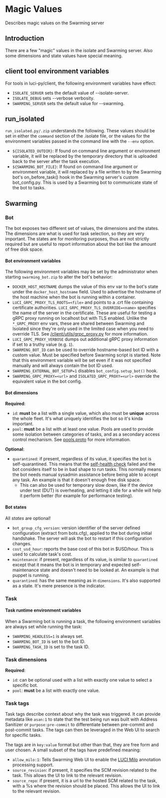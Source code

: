 # Magic Values

Describes magic values on the Swarming server

## Introduction

There are a few "magic" values in the isolate and Swarming server. Also some
dimensions and state values have special meaning.


## client tool environment variables

For tools in luci-py/client, the following environment variables have effect:

*   `ISOLATE_SERVER` sets the default value of --isolate-server.
*   `ISOLATE_DEBUG` sets --verbose verbosity.
*   `SWARMING_SERVER` sets the default value for --swarming.


## run_isolated

`run_isolated.py/.zip` understands the following. These values should be set in
either the `command` section of the .isolate file, or the values for the
environment variables passed in the command line with the `--env` option.

*   `${ISOLATED_OUTDIR}`: If found on command line argument or environment
    variable, it will be replaced by the temporary directory that is uploaded
    back to the server after the task execution.
*   `${SWARMING_BOT_FILE}`: If found on command line argument or environment
    variable, it will replaced by a file written to by the Swarming bot's
    on_before_task() hook in the Swarming server's custom bot_config.py. This is
    used by a Swarming bot to communicate state of the bot to tasks.


## Swarming

### Bot

The bot exposes two different set of values, the dimensions and the states. The
dimensions are what is used for task selection, so they are very important. The
states are for monitoring purposes, thus are not strictly required but are
useful to report information about the bot like the amount of free disk space.


#### Bot environment variables

The following environment variables may be set by the administrator when
starting `swarming_bot.zip` to alter the bot's behavior:

*   `DOCKER_HOST_HOSTNAME` dumps the value of this env var to the bot's state
    under the `docker_host_hostname` field. Used to advertise the hostname of
    the host machine when the bot is running within a container.
*   `LUCI_GRPC_PROXY_TLS_ROOTS=<file>` and points to a .crt file containing
    certificate authorities. `LUCI_GRPC_PROXY_TLS_OVERRIDE=<name>` specifies the
    name of the server in the certificate. These are useful for testing a gRPC
    proxy running on localhost but with TLS enabled. Unlike the `*_GRPC_PROXY`
    env vars, these are shared between Swarming and Isolated since they're only
    used in the limited case when you need to override TLS. See
    [/client/utils/grpc_proxy.py](../../../client/utils/grpc_proxy.py) for more
    information.
*   `LUCI_GRPC_PROXY_VERBOSE` dumps out additional gRPC proxy information if set
    to a truthy value (e.g. `1`).
*   `SWARMING_BOT_ID` can be used to override hostname-based bot ID with a
    custom value. Must be specified before Swarming script is started. Note that
    this environment variable will be set even if it was not specified manually
    and will always contain the bot ID used.
*   `SWARMING_EXTERNAL_BOT_SETUP=1` disables `bot_config.setup_bot()` hook.
*   `SWARMING_GRPC_PROXY=<url>` and `ISOLATED_GRPC_PROXY=<url>` override the
    equivalent value in the bot config.


#### Bot dimensions

**Required**:

*   `id`: **must** be a list with a single value, which also must be **unique**
    across the whole fleet. It's what uniquely identifies the bot so it's kinda
    important.
*   `pool`: **must** be a list with at least one value. Pools are used to
    provide some isolation between categories of tasks, and as a secondary
    access control mechanism. See
    [pools.proto](https://chromium.googlesource.com/infra/luci/luci-py.git/+/client/appengine/swarming/proto/pools.proto)
    for more information.

**Optional**:

*   `quarantined`: if present, regardless of its value, it specifies the bot is
    self-quarantined. This means that the [self-health
    check](Bot.md#health-self_check) failed and the bot considers itself to be
    in bad shape to run tasks. This normally means the bot needs manual sysadmin
    assistance before being able to accept any task. An example is that it
    doesn't enough free disk space.
    *   This can also be used for temporary slow down, like if the device under
        test (DUT) is overheating, and letting it idle for a while will help it
        perform better (for example for performance testing).


#### Bot states

All *states* are optional!

*   `bot_group_cfg_version`: version identifier of the server defined
    configuration (extract from bots.cfg), applied to the bot during initial
    handshake. The server will ask the bot to restart if this configuration
    changes.
*   `cost_usd_hour`: reports the base cost of this bot in $USD/hour. This is
    used to calculate task's cost.
*   `maintenance`: if present, regardless of its value, is similar to
    `quarantined` except that it means the bot is in temporary and expected
    self-maintenance state and doesn't need to be looked at. An example is that
    puppet is running.
*   `quarantined`: has the same meaning as in `dimensions`. It's also
    supported as a state. It's mere presence is the indicator.


### Task

#### Task runtime environment variables

When a Swarming bot is running a task, the following environment variables are
always set while running the task:

*   `SWARMING_HEADLESS=1` is always set.
*   `SWARMING_BOT_ID` is set to the bot ID.
*   `SWARMING_TASK_ID` is set to the task ID.


### Task dimensions

**Required**:

*   `id`: can be optional used with a list with exactly one value to select a
    specific bot.
*   `pool`: **must** be a list with exactly one value.


### Task tags

Task tags describe context about why the task was triggered. It can provide
metadata like `asan:1` to state that the test being run was built with Address
Sanitizer or `purpose:pre-commit` to differentiate between pre-commit and
post-commit tasks. The tags can then be leveraged in the Web UI to search for
specific tasks.

The tags are in `key:value` format but other than that, they are free form and
user chosen. A small subset of the tags have predefined meaning:

*   `allow_milo:1`: Tells Swarming Web UI to enable the [LUCI
    Milo](https://chromium.googlesource.com/infra/luci/luci-go/+/client/milo/)
    annotation processing support.
*   `source_revision`: if present, it specifies the SCM revision related to the
    task. This allows the UI to link to the relevant revision.
*   `source_repo`: if present, it is a url to the hosted SCM related to the
    task, with a %s where the revision should be placed. This allows the UI
    to link to the relevant revision.
